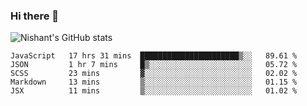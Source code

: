 ### Hi there 👋

<!--
**phoenixx1/phoenixx1** is a ✨ _special_ ✨ repository because its `README.md` (this file) appears on your GitHub profile.

Here are some ideas to get you started:

- 🔭 I’m currently working on ...
- 🌱 I’m currently learning ...
- 👯 I’m looking to collaborate on ...
- 🤔 I’m looking for help with ...
- 💬 Ask me about ...
- 📫 How to reach me: ...
- 😄 Pronouns: ...
- ⚡ Fun fact: ...
-->

![Nishant's GitHub stats](https://github-readme-stats.vercel.app/api?username=phoenixx1&count_private=true)   
<!--START_SECTION:waka-->
```text
JavaScript   17 hrs 31 mins  ██████████████████████▒░░   89.61 % 
JSON         1 hr 7 mins     █▒░░░░░░░░░░░░░░░░░░░░░░░   05.72 % 
SCSS         23 mins         ▓░░░░░░░░░░░░░░░░░░░░░░░░   02.02 % 
Markdown     13 mins         ▒░░░░░░░░░░░░░░░░░░░░░░░░   01.15 % 
JSX          11 mins         ▒░░░░░░░░░░░░░░░░░░░░░░░░   01.02 % 
```
<!--END_SECTION:waka-->
